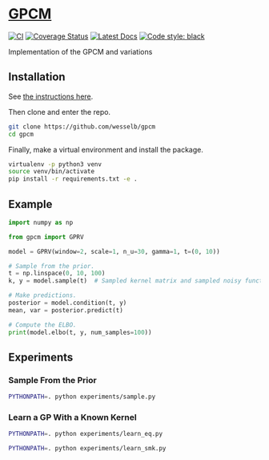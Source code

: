 # [GPCM](http://github.com/wesselb/gpcm)

[![CI](https://github.com/wesselb/gpcm/workflows/CI/badge.svg?branch=master)](https://github.com/wesselb/gpcm/actions?query=workflow%3ACI)
[![Coverage Status](https://coveralls.io/repos/github/wesselb/gpcm/badge.svg?branch=master&service=github)](https://coveralls.io/github/wesselb/gpcm?branch=master)
[![Latest Docs](https://img.shields.io/badge/docs-latest-blue.svg)](https://wesselb.github.io/gpcm)
[![Code style: black](https://img.shields.io/badge/code%20style-black-000000.svg)](https://github.com/psf/black)

Implementation of the GPCM and variations

## Installation

See [the instructions here](https://gist.github.com/wesselb/4b44bf87f3789425f96e26c4308d0adc).

Then clone and enter the repo.

```bash
git clone https://github.com/wesselb/gpcm
cd gpcm
```

Finally, make a virtual environment and install the package.

```bash
virtualenv -p python3 venv
source venv/bin/activate
pip install -r requirements.txt -e .
```


## Example

```python
import numpy as np

from gpcm import GPRV

model = GPRV(window=2, scale=1, n_u=30, gamma=1, t=(0, 10))

# Sample from the prior.
t = np.linspace(0, 10, 100)
k, y = model.sample(t)  # Sampled kernel matrix and sampled noisy function

# Make predictions.
posterior = model.condition(t, y)
mean, var = posterior.predict(t)

# Compute the ELBO.
print(model.elbo(t, y, num_samples=100))
```


## Experiments

### Sample From the Prior

```bash
PYTHONPATH=. python experiments/sample.py
```

### Learn a GP With a Known Kernel

```bash
PYTHONPATH=. python experiments/learn_eq.py
```

```bash
PYTHONPATH=. python experiments/learn_smk.py
```
